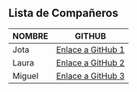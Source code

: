 ## Lista de Compañeros

| NOMBRE                | GITHUB                           |
|-----------------------|-----------------------------------|
| Jota| [Enlace a GitHub 1](https://github.com/JotaDiaz77/DEAW) |
| Laura| [Enlace a GitHub 2](https://github.com/LauraBeGar/DEAW) |
| Miguel| [Enlace a GitHub 3](https://github.com/MiguelDAW-xle/DEAW) |
